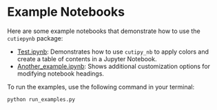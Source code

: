 # Example Notebooks

Here are some example notebooks that demonstrate how to use the `cutiepynb` package:

- [Test.ipynb](Test.ipynb): Demonstrates how to use `cutipy_nb` to apply colors and create a table of contents in a Jupyter Notebook.
- [Another_example.ipynb](Another_example.ipynb): Shows additional customization options for modifying notebook headings.

To run the examples, use the following command in your terminal:
```bash
python run_examples.py
```